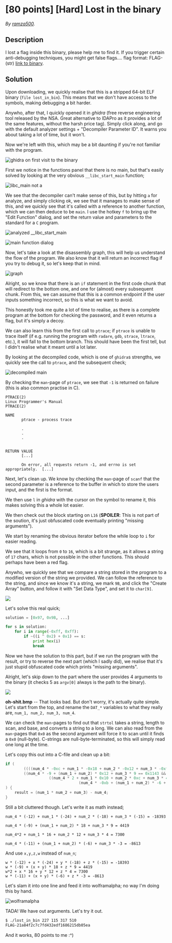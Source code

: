 # [80 points] [Hard] Lost in the binary

_By [ramza500](https://ctflearn.com/user/ramza500)._

## Description

I lost a flag inside this binary, please help me to find it. If you trigger certain anti-debugging techniques, you might get false flags…. flag format: FLAG-(str) [link to binary](https://mega.nz/#!ifgzQQCC!E1W0cSOFRvi7bE_v419rzwQB2jAHF0IsIRAWL6H1RNE). 

## Solution

Upon downloading, we quickly realise that this is a stripped 64-bit ELF binary (`file lost_in_bin`). This means that we don't have access to the symbols, making debugging a bit harder.

Anywho, after that, I quickly opened it in _ghidra_ (free reverse engineering tool released by the NSA. Great alternative to IDAPro as it provides a lot of the same features, without the harsh price tag). Simply click along, and go with the default analyzer settings + "Decompiler Parameter ID". It warns you about taking a lot of time, but it won't. 

Now we're left with this, which may be a bit daunting if you're not familiar with the program.

![ghidra on first visit to the binary](./ghidra-initial.png)

First we notice in the functions panel that there is no main, but that's easily solved by looking at the very obvious `__libc_start_main` function;

![libc_main not a](./libc-main.png)

We see that the decompiler can't make sense of this, but by hitting `a` for analyze, and simply clicking ok, we see that it manages to make sense of this, and we quickly see that it's called with a reference to another function, which we can then deduce to be `main`. I use the hotkey `f` to bring up the "Edit Function" dialog, and set the return value and parameters to the standard for a `C` program.

![analyzed __libc_start_main](./libc-a.png)

![main function dialog](./main.png)

Now, let's take a look at the disassembly graph, this will help us understand the flow of the program. We also know that it will return an incorrect flag if you try to debug it, so let's keep that in mind.

![graph](./graph.png)

Alright, so we know that there is an `if` statement in the first code chunk that will redirect to the bottom one, and one for (almost) every subsequent chunk. From this, we can assume that this is a common endpoint if the user inputs something incorrect, so this is what we want to avoid. 

This honestly took me quite a lot of time to realise, as there is a complete program at the bottom for checking the password, and it even returns a flag, but it's simply a decoy.

We can also learn this from the first call to `ptrace`; if `ptrace` is unable to trace itself (if e.g. running the program with `radare`, `gdb`, `strace`, `ltrace`, etc.), it will fall to the bottom branch. This should have been the first tell, but I didn't realise what it meant until a lot later.

By looking at the decompiled code, which is one of `ghidra`s strengths, we quickly see the call to `ptrace`, and the subsequent check;

![decompiled main](./decompiled.png)

By checking the `man`-page of `ptrace`, we see that `-1` is returned on failure (this is also common practise in C).

```
PTRACE(2)                                                                                 Linux Programmer's Manual                                                                                 PTRACE(2)

NAME
       ptrace - process trace

       .
       .
       .


RETURN VALUE
       [...]

       On error, all requests return -1, and errno is set appropriately.  [...]
```

Next, let's clean up. We know by checking the `man`-page of `scanf` that the second parameter is a reference to the buffer in which to store the users input, and the first is the format.

We then use `l` in _ghidra_ with the cursor on the symbol to rename it, this makes solving this a whole lot easier.

We then check out the block starting on `L16` (**SPOILER**: This is not part of the soution, it's just obfuscated code eventually printing "missing arguments").

We start by renaming the obvious iterator before the while loop to `i` for easier reading.

We see that it loops from `0` to `16`, which is a bit strange, as it allows a string of `17` chars, which is not possible in the other functions. This should perhaps have been a red flag.

Anywho, we quickly see that we compare a string stored in the program to a modified version of the string we provided. We can follow the reference to the string, and since we know it's a string, we mark `9B`, and click the "Create Array" button, and follow it with "Set Data Type", and set it to `char[9]`.

![](./pwd.png)

Let's solve this real quick;

```python
solution = [0x97, 0x9B, ...]

for s in solution:
    for i in range(-0xff, 0xff):
        if ~((i ^ 0x2) + 0x1) == s:
            print hex(i)
            break
```

Now we have the solution to this part, but if we run the program with the result, or try to reverse the next part (which I sadly did), we realise that it's just stupid obfuscated code which prints "missing arguments".

Alright, let's skip down to the part where the user provides 4 arguments to the binary (it checks 5 as `argv[0]` always is the path to the binary).

![](./actual-shit.png)

**oh-shit.bmp** -- That looks bad. But don't worry, it's actually quite simple. Let's start from the top, and rename the `DAT_*` variables to what they really are, `num_1, num_2, num_3, num_4`.

We can check the `man`-pages to find out that `strtol` takes a string, length to scan, and base, and converts a string to a long. We can also read from the `man`-pages that `0x0` as the second argument will force it to scan until it finds a `0x0` (null-byte). C-strings are null-byte-terminated, so this will simply read one long at the time.

Let's copy this out into a C-file and clean up a bit:

```c
if ( 
        ((((num_4 * -0xc + num_1 * -0x18 + num_2 * -0x12 + num_3 * -0xf == 0xffffb827)))) &&
        ((num_4 * -9 + (num_1 + num_2) * 0x12 + num_3 * 9 == 0x1143 &&
                   ((num_4 * 2 + num_1 * 0x10 + num_2 * 0xc + num_3 * 4 == 0x1c84 &&
                                (num_4 * -0xb + (num_1 + num_2) * -6 + num_3 * -3 == 0xffffde5b)))))
) {
    result = (num_1 * num_2 + num_3) - num_4;
} 
```

Still a bit cluttered though. Let's write it as math instead;

```
num_4 * (-12) + num_1 * (-24) + num_2 * (-18) + num_3 * (-15) = -18393

num_4 * (-9) + (num_1 + num_2) * 18 + num_3 * 9 = 4419

num_4*2 + num_1 * 16 + num_2 * 12 + num_3 * 4 = 7300

num_4 * (-11) + (num_1 + num_2) * (-6) + num_3 * -3 = -8613
```

And use `x,y,z,w` instead of `num_n`;

```
w * (-12) + x * (-24) + y * (-18) + z * (-15) = -18393
w * (-9) + (x + y) * 18 + z * 9 = 4419
w*2 + x * 16 + y * 12 + z * 4 = 7300
w * (-11) + (x + y) * (-6) + z * -3 = -8613
```

Let's slam it into one line and feed it into wolframalpha; no way I'm doing this by hand.

![wolframalpha](./wolfram.png)

TADA! We have out arguments. Let's try it out.

```bash
$ ./lost_in_bin 227 115 317 510
FLAG-21a84f2c7c7fd432edf1686215db05ea
```

And it works, 80 points to me :^)